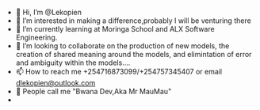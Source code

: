 - 👋 Hi, I’m @Lekopien
- 👀 I’m interested in making a difference,probably I will be venturing there
- 🌱 I’m currently learning at Moringa School and ALX Software Engineering.
- 💞️ I’m looking to collaborate on the production of new models, the creation of shared meaning around the models, and elimintation of error and ambiguity      within the models....
- 📫 How to reach me +254716873099/+254757345407 or email dlekopien@outlook.com
- 👀 People call me "Bwana Dev,Aka Mr MauMau"
-
<!---
Lekopien/Lekopien is a ✨ special ✨ repository because its `README.md` (this file) appears on your GitHub profile.
You can click the Preview link to take a look at your changes.
--->
<!-- ![Anurag's GitHub stats](https://github-readme-stats.vercel.app/api?username=Lekopien&theme=nightowl&show_icons=true) -->
